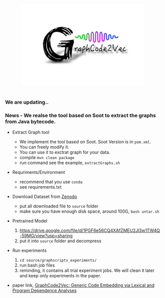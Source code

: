 <p align="center">
  <img src="GraphExtractor/graphcode2vec.svg" width="400"/>
</p>

#

### We are updating..
### News - We realse the tool based on Soot to extract the graphs from Java bytecode.

- Extract Graph tool
  - We implement the tool based on Soot. Soot Version is in `pom.xml`.
  - You can freely modify it.
  - You can use it to exctrat graph for your data.
  - compile `mvn clean package`
  - run command see the example, `extractGraphs.sh`
- Requriments/Environment
  - recommend that you use `conda`
  - see  requirements.txt
- Download Dataset from [Zenodo](https://doi.org/10.5281/zenodo.6394383)
  - put all downloaded file to `source` folder
  - make sure you have enough disk space, around 100G, `bash untar.sh`
  
- Pretrained Model
  1. https://drive.google.com/file/d/1PGF6e56CQ4XAfZMEU2Jl3w1TW4Q-59MG/view?usp=sharing
  2. put it into `source` folder and decompress

- Run experiments
  1. `cd source/graphscripts_experiments/`
  2. run bash job files
  3. reminding, it contains all trial experiment jobs. We will clean it later and keep only experiments in the paper.

- paper link, [GraphCode2Vec: Generic Code Embedding via Lexical and Program Dependence Analyses](https://arxiv.org/abs/2112.01218)

